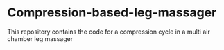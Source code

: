 # Compression-based-leg-massager
This repository contains the code for a compression cycle in a multi air chamber leg massager
